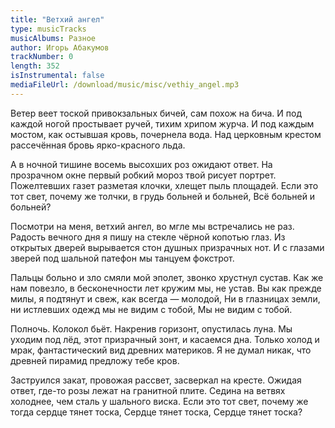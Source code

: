 ```yaml
---
title: "Ветхий ангел"
type: musicTracks
musicAlbums: Разное
author: Игорь Абакумов
trackNumber: 0
length: 352
isInstrumental: false
mediaFileUrl: /download/music/misc/vethiy_angel.mp3
---
```


Ветер веет тоской привокзальных бичей, сам похож на бича.
И под каждой ногой простывает ручей, тихим хрипом журча.
И под каждым мостом, как остывшая кровь, почернела вода.
Над церковным крестом рассечённая бровь ярко-красного льда.

А в ночной тишине восемь высохших роз ожидают ответ.
На прозрачном окне первый робкий мороз твой рисует портрет.
Пожелтевших газет разметая клочки, хлещет пыль площадей.
Если это тот свет, почему же толчки, в грудь больней и больней,
Всё больней и больней?

Посмотри на меня, ветхий ангел, во мгле мы встречались не раз.
Радость вечного дня я пишу на стекле чёрной копотью глаз.
Из открытых дверей вырывается стон душных призрачных нот.
И с глазами зверей под шальной патефон мы танцуем фокстрот.

Пальцы больно и зло смяли мой эполет, звонко хрустнул сустав.
Как же нам повезло, в бесконечности лет кружим мы, не устав.
Вы как прежде милы, я подтянут и свеж, как всегда — молодой,
Ни в глазницах земли, ни истлевших одежд мы не видим с тобой,
Мы не видим с тобой.

Полночь. Колокол бьёт. Накренив горизонт, опустилась луна.
Мы уходим под лёд, этот призрачный зонт, и касаемся дна.
Только холод и мрак, фантастический вид древних материков.
Я не думал никак, что древней пирамид предложу тебе кров.

Заструился закат, провожая рассвет, засверкал на кресте.
Ожидая ответ, где-то розы лежат на гранитной плите.
Седина на ветвях холоднее, чем сталь у шального виска.
Если это тот свет, почему же тогда сердце тянет тоска,
Сердце тянет тоска,
Сердце тянет тоска?
